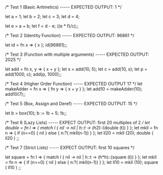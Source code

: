  /* Test 1 (Basic Aritmetics) ----- EXPECTED OUTPUT: 1 */

 let a = 1;
 let b = 2;
 let c = 3;
 let d = 4;

 let e = a + b;
 let f = d - e;
 ((e * f)/c);;

 /* Test 2 (Identity Function) ----- EXPECTED OUTPUT: 96861 */

 let id = fn x => { x };
 id(96861);;

 /* Test 3 (Function with multiple arguments) ----- EXPECTED OUTPUT: 2025 */

 let add = fn x, y => { x + y };
 let s = add(10, 5);
 let c = add(10, s);
 let p = add(1000, c);
 add(p, 1000);;

 /* Test 4 (Higher Order Function) ----- EXPECTED OUTPUT 17 */
 let makeAdder = fn x => { fn y => { x + y } };
 let add10 = makeAdder(10);
 add10(7);;

 
 /* Test 5 (Box, Assign and Deref) ----- EXPECTED OUTPUT: 15 */

 let b = box(10);
 b := !b + 5;
 !b;;

/* Test 6 (Lazy Lists) ----- EXPECT OUTPUT: first 20 multiples of 2 */
let double = fn l => {
    match l {
        nil -> nil
        |
        h::t -> (h*2)::(double (t))
    }
};
let mkll = fn n =>
{
    if (n==0) {
        nil
    } else {
        n:?( mkll(n-1))
    }
};
let ll20 = mkll (20);
double ( ll20 ) ;;

/* Test 7 (Strict Lists) ----- EXPECT OUTPUT: first 10 squares */

let square = fn l => {
    match l {
        nil -> nil
        |
        h::t -> (h*h)::(square (t))
    }
};
let mkll = fn n =>
{
    if (n==0) {
        nil
    } else {
        n:?( mkll(n-1))
    }
};
let ll10 = mkll (10);
square ( ll10 ) ;;






